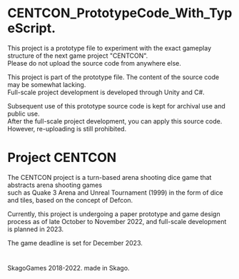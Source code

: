 # CENTCON_PrototypeCode_With_TypeScript.

This project is a prototype file to experiment with the exact gameplay structure of the next game project "CENTCON". \
Please do not upload the source code from anywhere else.

This project is part of the prototype file. The content of the source code may be somewhat lacking. \
Full-scale project development is developed through Unity and C#.

Subsequent use of this prototype source code is kept for archival use and public use. \
After the full-scale project development, you can apply this source code. However, re-uploading is still prohibited.

# Project CENTCON 
The CENTCON project is a turn-based arena shooting dice game that abstracts arena shooting games \
such as Quake 3 Arena and Unreal Tournament (1999) in the form of dice and tiles, based on the concept of Defcon.

Currently, this project is undergoing a paper prototype and game design \
process as of late October to November 2022, and full-scale development is planned in 2023.

The game deadline is set for December 2023.

#
SkagoGames 2018-2022. made in Skago.
